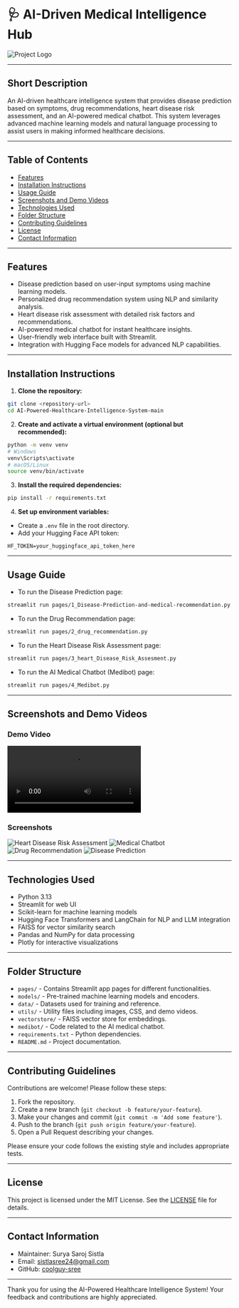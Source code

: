 # 🩺 AI-Driven Medical Intelligence Hub

![Project Logo](./utils/1.jpg)

---

## Short Description

An AI-driven healthcare intelligence system that provides disease prediction based on symptoms, drug recommendations, heart disease risk assessment, and an AI-powered medical chatbot. This system leverages advanced machine learning models and natural language processing to assist users in making informed healthcare decisions.

---

## Table of Contents

- [Features](#features)
- [Installation Instructions](#installation-instructions)
- [Usage Guide](#usage-guide)
- [Screenshots and Demo Videos](#screenshots-and-demo-videos)
- [Technologies Used](#technologies-used)
- [Folder Structure](#folder-structure)
- [Contributing Guidelines](#contributing-guidelines)
- [License](#license)
- [Contact Information](#contact-information)

---

## Features

- Disease prediction based on user-input symptoms using machine learning models.
- Personalized drug recommendation system using NLP and similarity analysis.
- Heart disease risk assessment with detailed risk factors and recommendations.
- AI-powered medical chatbot for instant healthcare insights.
- User-friendly web interface built with Streamlit.
- Integration with Hugging Face models for advanced NLP capabilities.

---

## Installation Instructions

1. **Clone the repository:**

```bash
git clone <repository-url>
cd AI-Powered-Healthcare-Intelligence-System-main
```

2. **Create and activate a virtual environment (optional but recommended):**

```bash
python -m venv venv
# Windows
venv\Scripts\activate
# macOS/Linux
source venv/bin/activate
```

3. **Install the required dependencies:**

```bash
pip install -r requirements.txt
```

4. **Set up environment variables:**

- Create a `.env` file in the root directory.
- Add your Hugging Face API token:

```
HF_TOKEN=your_huggingface_api_token_here
```

---

## Usage Guide

- To run the Disease Prediction page:

```bash
streamlit run pages/1_Disease-Prediction-and-medical-recommendation.py
```

- To run the Drug Recommendation page:

```bash
streamlit run pages/2_drug_recommendation.py
```

- To run the Heart Disease Risk Assessment page:

```bash
streamlit run pages/3_heart_Disease_Risk_Assesment.py
```

- To run the AI Medical Chatbot (Medibot) page:

```bash
streamlit run pages/4_Medibot.py
```

---

## Screenshots and Demo Videos

### Demo Video

![Demo Video](./utils/Media1.mp4)

### Screenshots

![Heart Disease Risk Assessment](./utils/heart_disease.jpg)
![Medical Chatbot](./utils/ph2.png)
![Drug Recommendation](./utils/medss.png)
![Disease Prediction](./utils/ph3.png)

---

## Technologies Used

- Python 3.13
- Streamlit for web UI
- Scikit-learn for machine learning models
- Hugging Face Transformers and LangChain for NLP and LLM integration
- FAISS for vector similarity search
- Pandas and NumPy for data processing
- Plotly for interactive visualizations

---

## Folder Structure

- `pages/` - Contains Streamlit app pages for different functionalities.
- `models/` - Pre-trained machine learning models and encoders.
- `data/` - Datasets used for training and reference.
- `utils/` - Utility files including images, CSS, and demo videos.
- `vectorstore/` - FAISS vector store for embeddings.
- `medibot/` - Code related to the AI medical chatbot.
- `requirements.txt` - Python dependencies.
- `README.md` - Project documentation.

---

## Contributing Guidelines

Contributions are welcome! Please follow these steps:

1. Fork the repository.
2. Create a new branch (`git checkout -b feature/your-feature`).
3. Make your changes and commit (`git commit -m 'Add some feature'`).
4. Push to the branch (`git push origin feature/your-feature`).
5. Open a Pull Request describing your changes.

Please ensure your code follows the existing style and includes appropriate tests.

---

## License

This project is licensed under the MIT License. See the [LICENSE](LICENSE) file for details.

---

## Contact Information

- Maintainer: Surya Saroj Sistla 
- Email: sistlasree24@gmail.com
- GitHub: [coolguy-sree](https://github.com/coolguy-sree)

---

Thank you for using the AI-Powered Healthcare Intelligence System! Your feedback and contributions are highly appreciated.
